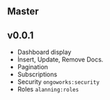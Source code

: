 ## Master

## v0.0.1

* Dashboard display
* İnsert, Update, Remove Docs.
* Pagination
* Subscriptions
* Security `ongoworks:security`
* Roles `alanning:roles`
